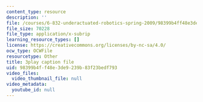 ```yaml
---
content_type: resource
description: ''
file: /courses/6-832-underactuated-robotics-spring-2009/98399b4ff48e3de9239b83f23bedf793_9qnpQ1hVlqw.srt
file_size: 70228
file_type: application/x-subrip
learning_resource_types: []
license: https://creativecommons.org/licenses/by-nc-sa/4.0/
ocw_type: OCWFile
resourcetype: Other
title: 3play caption file
uid: 98399b4f-f48e-3de9-239b-83f23bedf793
video_files:
  video_thumbnail_file: null
video_metadata:
  youtube_id: null
---
```

